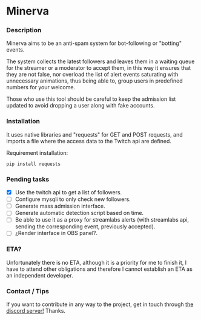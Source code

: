 # Minerva
### Description
Minerva aims to be an anti-spam system for bot-following or "botting" events.

The system collects the latest followers and leaves them in a waiting queue for the streamer or a moderator to accept them, in this way it ensures that they are not false, nor overload the list of alert events saturating with unnecessary animations, thus being able to, group users in predefined numbers for your welcome.

Those who use this tool should be careful to keep the admission list updated to avoid dropping a user along with fake accounts.

### Installation
It uses native libraries and "requests" for GET and POST requests, and imports a file where the access data to the Twitch api are defined.

Requirement installation:
```
pip install requests
```

### Pending tasks
- [x] Use the twitch api to get a list of followers.
- [ ] Configure mysqli to only check new followers.
- [ ] Generate mass admission interface.
- [ ] Generate automatic detection script based on time.
- [ ] Be able to use it as a proxy for streamlabs alerts
(with streamlabs api, sending the corresponding event, previously accepted).
- [ ] ¿Render interface in OBS panel?.

### ETA?
Unfortunately there is no ETA, although it is a priority for me to finish it, I have to attend other obligations and therefore I cannot establish an ETA as an independent developer.

### Contact / Tips
If you want to contribute in any way to the project, get in touch through [the discord server!](https://discord.gg/6827xmkuQh) Thanks.
